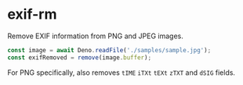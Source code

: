 # exif-rm

Remove EXIF information from PNG and JPEG images.

```ts
const image = await Deno.readFile('./samples/sample.jpg');
const exifRemoved = remove(image.buffer);
```

For PNG specifically, also removes `tIME` `iTXt` `tEXt` `zTXT` and `dSIG` fields.
